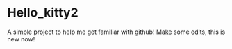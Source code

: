 # Hello_kitty2
A simple project to help me get familiar with github!
Make some edits, this is new now!
